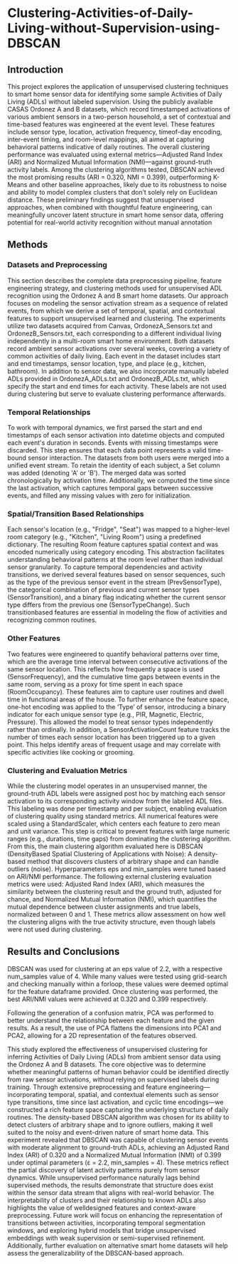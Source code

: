 # Clustering-Activities-of-Daily-Living-without-Supervision-using-DBSCAN

## Introduction

This project explores the application of unsupervised
clustering techniques to smart home sensor data for identifying
some sample Activities of Daily Living (ADLs) without labeled
supervision. Using the publicly available CASAS Ordonez A and
B datasets, which record timestamped activations of various
ambient sensors in a two-person household, a set of contextual and
time-based features was engineered at the event level. These
features include sensor type, location, activation frequency, timeof-day encoding, inter-event timing, and room-level mappings, all
aimed at capturing behavioral patterns indicative of daily
routines. The overall clustering performance was evaluated using
external metrics—Adjusted Rand Index (ARI) and Normalized
Mutual Information (NMI)—against ground-truth activity labels.
Among the clustering algorithms tested, DBSCAN achieved the
most promising results (ARI = 0.320, NMI = 0.399), outperforming
K-Means and other baseline approaches, likely due to its
robustness to noise and ability to model complex clusters that
don’t solely rely on Euclidean distance. These preliminary
findings suggest that unsupervised approaches, when combined
with thoughtful feature engineering, can meaningfully uncover
latent structure in smart home sensor data, offering potential for
real-world activity recognition without manual annotation

## Methods

### Datasets and Preprocessing
This section describes the complete data preprocessing
pipeline, feature engineering strategy, and clustering methods
used for unsupervised ADL recognition using the Ordonez A
and B smart home datasets. Our approach focuses on modeling
the sensor activation stream as a sequence of related events,
from which we derive a set of temporal, spatial, and contextual
features to support unsupervised learned and clustering. The
experiments utilize two datasets acquired from Canvas,
OrdonezA_Sensors.txt and OrdonezB_Sensors.txt, each
corresponding to a different individual living independently in a
multi-room smart home environment. Both datasets record
ambient sensor activations over several weeks, covering a
variety of common activities of daily living. Each event in the
dataset includes start and end timestamps, sensor location, type,
and place (e.g., kitchen, bathroom). In addition to sensor data,
we also incorporate manually labeled ADLs provided in
OrdonezA_ADLs.txt and OrdonezB_ADLs.txt, which specify
the start and end times for each activity. These labels are not
used during clustering but serve to evaluate clustering
performance afterwards.

### Temporal Relationships
To work with temporal dynamics, we first parsed the start
and end timestamps of each sensor activation into datetime
objects and computed each event's duration in seconds. Events
with missing timestamps were discarded. This step ensures that
each data point represents a valid time-bound sensor interaction.
The datasets from both users were merged into a unified event
stream. To retain the identity of each subject, a Set column was
added (denoting 'A' or 'B'). The merged data was sorted
chronologically by activation time. Additionally, we computed
the time since the last activation, which captures temporal gaps
between successive events, and filled any missing values with
zero for initialization.

### Spatial/Transition Based Relationships
Each sensor's location (e.g., "Fridge", "Seat") was mapped
to a higher-level room category (e.g., "Kitchen", "Living
Room") using a predefined dictionary. The resulting Room
feature captures spatial context and was encoded numerically
using category encoding. This abstraction facilitates
understanding behavioral patterns at the room level rather than
individual sensor granularity. To capture temporal dependencies
and activity transitions, we derived several features based on
sensor sequences, such as the type of the previous sensor event
in the stream (PrevSensorType), the categorical combination of
previous and current sensor types (SensorTransition), and a
binary flag indicating whether the current sensor type differs
from the previous one (SensorTypeChange). Such transitionbased features are essential in modeling the flow of activities
and recognizing common routines.

### Other Features
Two features were engineered to quantify behavioral
patterns over time, which are the average time interval between
consecutive activations of the same sensor location. This
reflects how frequently a space is used (SensorFrequency), and
the cumulative time gaps between events in the same room,
serving as a proxy for time spent in each space
(RoomOccupancy). These features aim to capture user routines
and dwell time in functional areas of the house.
To further enhance the feature space, one-hot encoding was
applied to the ‘Type’ of sensor, introducing a binary indicator
for each unique sensor type (e.g., PIR, Magnetic, Electric,
Pressure). This allowed the model to treat sensor types
independently rather than ordinally. In addition, a
SensorActivationCount feature tracks the number of times each
sensor location has been triggered up to a given point. This
helps identify areas of frequent usage and may correlate with
specific activities like cooking or grooming.

### Clustering and Evaluation Metrics
While the clustering model operates in an unsupervised
manner, the ground-truth ADL labels were assigned post hoc
by matching each sensor activation to its corresponding activity
window from the labeled ADL files. This labeling was done per
timestamp and per subject, enabling evaluation of clustering
quality using standard metrics. All numerical features were
scaled using a StandardScaler, which centers each feature to
zero mean and unit variance. This step is critical to prevent
features with large numeric ranges (e.g., durations, time gaps)
from dominating the clustering algorithm. From this, the main
clustering algorithm evaluated here is DBSCAN (DensityBased Spatial Clustering of Applications with Noise): A
density-based method that discovers clusters of arbitrary shape
and can handle outliers (noise). Hyperparameters eps and
min_samples were tuned based on ARI/NMI performance. The
following external clustering evaluation metrics were used:
Adjusted Rand Index (ARI), which measures the similarity
between the clustering result and the ground truth, adjusted for
chance, and Normalized Mutual Information (NMI), which
quantifies the mutual dependence between cluster assignments
and true labels, normalized between 0 and 1. These metrics
allow assessment on how well the clustering aligns with the true
activity structure, even though labels were not used during
clustering.

## Results and Conclusions

DBSCAN was used for clustering at an eps value of 2.2, with
a respective num_samples value of 4. While many values were
tested using grid-search and checking manually within a forloop, these values were deemed optimal for the feature
dataframe provided. Once clustering was performed, the best
ARI/NMI values were achieved at 0.320 and 0.399 respectively.

Following the generation of a confusion matrix, PCA was
performed to better understand the relationship between each
feature and the given results. As a result, the use of PCA flattens
the dimensions into PCA1 and PCA2, allowing for a 2D
representation of the features observed.

This study explored the effectiveness of unsupervised
clustering for inferring Activities of Daily Living (ADLs) from
ambient sensor data using the Ordonez A and B datasets. The
core objective was to determine whether meaningful patterns of
human behavior could be identified directly from raw sensor
activations, without relying on supervised labels during training.
Through extensive preprocessing and feature engineering—
incorporating temporal, spatial, and contextual elements such as
sensor type transitions, time since last activation, and cyclic time
encodings—we constructed a rich feature space capturing the
underlying structure of daily routines. The density-based
DBSCAN algorithm was chosen for its ability to detect clusters
of arbitrary shape and to ignore outliers, making it well suited to
the noisy and event-driven nature of smart home data. This
experiment revealed that DBSCAN was capable of clustering
sensor events with moderate alignment to ground-truth ADLs,
achieving an Adjusted Rand Index (ARI) of 0.320 and a
Normalized Mutual Information (NMI) of 0.399 under optimal
parameters (ε = 2.2, min_samples = 4). These metrics reflect the
partial discovery of latent activity patterns purely from sensor
dynamics. While unsupervised performance naturally lags
behind supervised methods, the results demonstrate that
structure does exist within the sensor data stream that aligns with
real-world behavior. The interpretability of clusters and their
relationship to known ADLs also highlights the value of welldesigned features and context-aware preprocessing. Future work
will focus on enhancing the representation of transitions
between activities, incorporating temporal segmentation
windows, and exploring hybrid models that bridge unsupervised
embeddings with weak supervision or semi-supervised
refinement. Additionally, further evaluation on alternative smart
home datasets will help assess the generalizability of the
DBSCAN-based approach.
